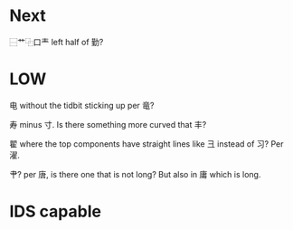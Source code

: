 # Next
⿱艹⿻口龶 left half of 勤?

# LOW
电 without the tidbit sticking up per 竜?

寿 minus 寸. Is there something more curved that 丰?

翟 where the top components have straight lines like 彐 instead of 习? Per 濯. 


肀? per 唐, is there one that is not long? But also in 庸 which is long.

# IDS capable
